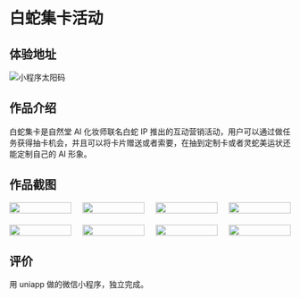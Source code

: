 # 白蛇集卡活动

## 体验地址

![小程序太阳码](/zrtaihzs/zrttym.jpg)

## 作品介绍

白蛇集卡是自然堂 AI 化妆师联名白蛇 IP 推出的互动营销活动，用户可以通过做任务获得抽卡机会，并且可以将卡片赠送或者索要，在抽到定制卡或者灵蛇美运状还能定制自己的 AI 形象。

## 作品截图

<div style="display: grid; grid-template-columns: repeat(4, 1fr); gap: 20px; width: 100%;">
    <img src="/whitesnake/1.png" alt="" style="width: 100%; height: auto;">
    <img src="/whitesnake/2.png" alt="" style="width: 100%; height: auto;">
    <img src="/whitesnake/3.png" alt="" style="width: 100%; height: auto;">
    <img src="/whitesnake/4.png" alt="" style="width: 100%; height: auto;">
    <img src="/whitesnake/5.png" alt="" style="width: 100%; height: auto;">
    <img src="/whitesnake/6.png" alt="" style="width: 100%; height: auto;">
    <img src="/whitesnake/7.png" alt="" style="width: 100%; height: auto;">
    <img src="/whitesnake/8.png" alt="" style="width: 100%; height: auto;">
</div>

## 评价

用 uniapp 做的微信小程序，独立完成。
